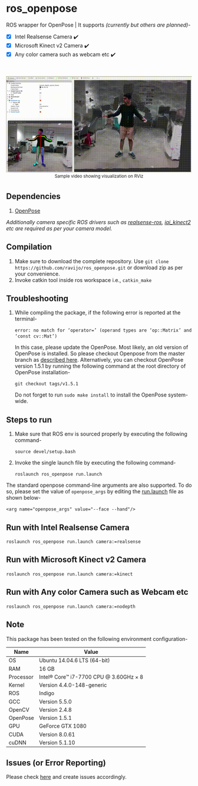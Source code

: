 # ros_openpose

ROS wrapper for OpenPose | It supports *(currently but others are planned)*-

- [x] Intel Realsense Camera :heavy_check_mark:
- [x] Microsoft Kinect v2 Camera :heavy_check_mark:
- [x] Any color camera such as webcam etc :heavy_check_mark:

</br>

<p align="center">
    <img src="files/ros_openpose.gif", width="800">
    </br>
    <sup>Sample video showing visualization on RViz</sup>
</p>


## Dependencies
1. [OpenPose](https://github.com/CMU-Perceptual-Computing-Lab/openpose)

_Additionally camera specific ROS drivers such as [realsense-ros](https://github.com/IntelRealSense/realsense-ros), [iai_kinect2](https://github.com/code-iai/iai_kinect2) etc are required as per your camera model._


## Compilation
1. Make sure to download the complete repository. Use `git clone https://github.com/ravijo/ros_openpose.git` or download zip as per your convenience.
1. Invoke catkin tool inside ros workspace i.e., `catkin_make`


## Troubleshooting
1. While compiling the package, if the following error is reported at the terminal-
    ```
    error: no match for ‘operator=’ (operand types are ‘op::Matrix’ and ‘const cv::Mat’)
    ```
    In this case, please update the OpenPose. Most likely, an old version of OpenPose is installed. So please checkout Openpose from the master branch as [described here](https://github.com/CMU-Perceptual-Computing-Lab/openpose/blob/master/doc/installation.md#update-openpose). Alternatively, you can checkout OpenPose version 1.5.1 by running the following command at the root directory of OpenPose installation-


       git checkout tags/v1.5.1


    Do not forget to run `sudo make install` to install the OpenPose system-wide.


## Steps to run
1. Make sure that ROS env is sourced properly by executing the following command-
    ```
   source devel/setup.bash
    ```
1. Invoke the single launch file by executing the following command-
    ```
   roslaunch ros_openpose run.launch
    ```

The standard openpose command-line arguments are also supported. To do so, please set the value of `openpose_args` by editing the [run.launch](https://github.com/ravijo/ros_openpose/blob/98e928c883474eace8c71f588b74bf25666ee9ca/launch/run.launch#L30) file as shown below-

```
<arg name="openpose_args" value="--face --hand"/>
```

## Run with Intel Realsense Camera
```
roslaunch ros_openpose run.launch camera:=realsense
```

## Run with Microsoft Kinect v2 Camera
```
roslaunch ros_openpose run.launch camera:=kinect
```

## Run with Any color Camera such as Webcam etc
```
roslaunch ros_openpose run.launch camera:=nodepth
```



## Note
This package has been tested on the following environment configuration-

| Name      | Value                                  |
| ----------| -------------------------------------- |
| OS        | Ubuntu 14.04.6 LTS (64-bit)            |
| RAM       | 16 GB                                  |
| Processor | Intel® Core™ i7-7700 CPU @ 3.60GHz × 8 |
| Kernel    | Version 4.4.0-148-generic              |
| ROS       | Indigo                                 |
| GCC       | Version 5.5.0                          |
| OpenCV    | Version 2.4.8                          |
| OpenPose  | Version 1.5.1                          |
| GPU       | GeForce GTX 1080                       |
| CUDA      | Version 8.0.61                         |
| cuDNN     | Version 5.1.10                         |


## Issues (or Error Reporting)
Please check [here](https://github.com/ravijo/ros_openpose/issues) and create issues accordingly.
